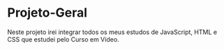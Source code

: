 # Projeto-Geral
Neste projeto irei integrar todos os meus estudos de JavaScript, HTML e CSS que estudei pelo Curso em Vídeo.
